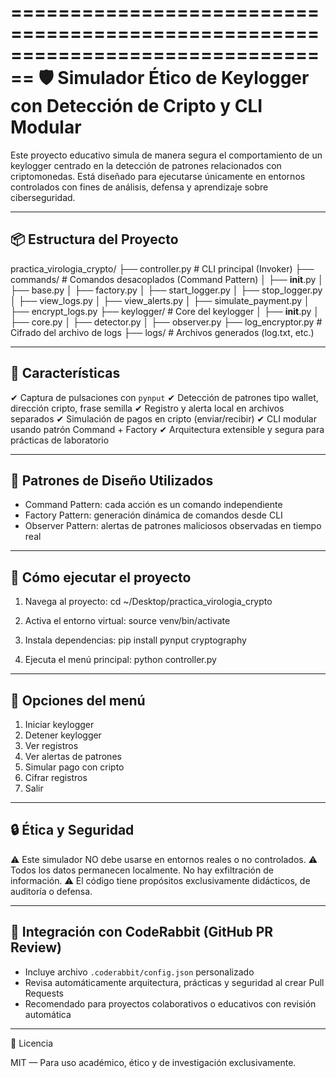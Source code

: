 ================================================================================
🛡️ Simulador Ético de Keylogger con Detección de Cripto y CLI Modular
================================================================================

Este proyecto educativo simula de manera segura el comportamiento de un keylogger
centrado en la detección de patrones relacionados con criptomonedas. Está diseñado
para ejecutarse únicamente en entornos controlados con fines de análisis, defensa
y aprendizaje sobre ciberseguridad.

--------------------------------------------------------------------------------
📦 Estructura del Proyecto
--------------------------------------------------------------------------------

practica_virologia_crypto/
├── controller.py                # CLI principal (Invoker)
├── commands/                    # Comandos desacoplados (Command Pattern)
│   ├── __init__.py
│   ├── base.py
│   ├── factory.py
│   ├── start_logger.py
│   ├── stop_logger.py
│   ├── view_logs.py
│   ├── view_alerts.py
│   ├── simulate_payment.py
│   ├── encrypt_logs.py
├── keylogger/                   # Core del keylogger
│   ├── __init__.py
│   ├── core.py
│   ├── detector.py
│   ├── observer.py
├── log_encryptor.py             # Cifrado del archivo de logs
├── logs/                        # Archivos generados (log.txt, etc.)

--------------------------------------------------------------------------------
🎯 Características
--------------------------------------------------------------------------------

✔ Captura de pulsaciones con `pynput`
✔ Detección de patrones tipo wallet, dirección cripto, frase semilla
✔ Registro y alerta local en archivos separados
✔ Simulación de pagos en cripto (enviar/recibir)
✔ CLI modular usando patrón Command + Factory
✔ Arquitectura extensible y segura para prácticas de laboratorio

--------------------------------------------------------------------------------
🧠 Patrones de Diseño Utilizados
--------------------------------------------------------------------------------

- Command Pattern: cada acción es un comando independiente
- Factory Pattern: generación dinámica de comandos desde CLI
- Observer Pattern: alertas de patrones maliciosos observadas en tiempo real

--------------------------------------------------------------------------------
🚀 Cómo ejecutar el proyecto
--------------------------------------------------------------------------------

1. Navega al proyecto:
   cd ~/Desktop/practica_virologia_crypto

2. Activa el entorno virtual:
   source venv/bin/activate

3. Instala dependencias:
   pip install pynput cryptography

4. Ejecuta el menú principal:
   python controller.py

--------------------------------------------------------------------------------
🧪 Opciones del menú
--------------------------------------------------------------------------------

1. Iniciar keylogger
2. Detener keylogger
3. Ver registros
4. Ver alertas de patrones
5. Simular pago con cripto
6. Cifrar registros
0. Salir

--------------------------------------------------------------------------------
🔒 Ética y Seguridad
--------------------------------------------------------------------------------

⚠ Este simulador NO debe usarse en entornos reales o no controlados.
⚠ Todos los datos permanecen localmente. No hay exfiltración de información.
⚠ El código tiene propósitos exclusivamente didácticos, de auditoría o defensa.

--------------------------------------------------------------------------------
🤖 Integración con CodeRabbit (GitHub PR Review)
--------------------------------------------------------------------------------

- Incluye archivo `.coderabbit/config.json` personalizado
- Revisa automáticamente arquitectura, prácticas y seguridad al crear Pull Requests
- Recomendado para proyectos colaborativos o educativos con revisión automática

--------------------------------------------------------------------------------
📜 Licencia

MIT — Para uso académico, ético y de investigación exclusivamente.
